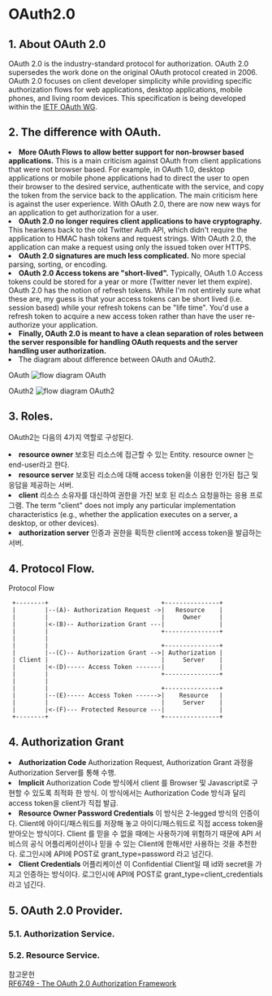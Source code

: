 # OAuth2.0

## 1. About OAuth 2.0
OAuth 2.0 is the industry-standard protocol for authorization. OAuth 2.0 supersedes the work done on the original OAuth protocol created in 2006. OAuth 2.0 focuses on client developer simplicity while providing specific authorization flows for web applications, desktop applications, mobile phones, and living room devices. This specification is being developed within the [IETF OAuth WG](https://www.ietf.org/mailman/listinfo/oauth).
## 2. The difference with OAuth.
<li>
<b>More OAuth Flows to allow better support for non-browser based applications.</b> This is a main criticism against OAuth from client applications that were not browser based. For example, in OAuth 1.0, desktop applications or mobile phone applications had to direct the user to open their browser to the desired service, authenticate with the service, and copy the token from the service back to the application. The main criticism here is against the user experience. With OAuth 2.0, there are now new ways for an application to get authorization for a user.</li>  
<li>
<b>OAuth 2.0 no longer requires client applications to have cryptography.</b> This hearkens back to the old Twitter Auth API, which didn't require the application to HMAC hash tokens and request strings. With OAuth 2.0, the application can make a request using only the issued token over HTTPS.</li>  
<li>
<b>OAuth 2.0 signatures are much less complicated.</b> No more special parsing, sorting, or encoding.</li>  
<li>
<b>OAuth 2.0 Access tokens are "short-lived".</b> Typically, OAuth 1.0 Access tokens could be stored for a year or more (Twitter never let them expire). OAuth 2.0 has the notion of refresh tokens. While I'm not entirely sure what these are, my guess is that your access tokens can be short lived (i.e. session based) while your refresh tokens can be "life time". You'd use a refresh token to acquire a new access token rather than have the user re-authorize your application.</li>  
<li>
<b>Finally, OAuth 2.0 is meant to have a clean separation of roles between the server responsible for handling OAuth requests and the server handling user authorization.</b></li>  
<li>The diagram about difference between OAuth and OAuth2.

OAuth
![flow diagram OAuth](https://i.stack.imgur.com/UmvA7.png)

OAuth2
![flow diagram OAuth2](https://i.stack.imgur.com/Xn4c0.png)
</li>  

## 3. Roles.
OAuth2는 다음의 4가지 역할로 구성된다.

<li><b>resource owner</b>  
보호된 리소스에 접근할 수 있는 Entity. resource owner 는 end-user라고 한다.</li>  
<li><b>resource server</b>  
보호된 리소스에 대해 access token을 이용한 인가된 접근 및 응답을 제공하는 서버.</li>  
<li><b>client</b>  
리소스 소유자를 대신하여 권한을 가진 보호 된 리소스 요청을하는 응용 프로그램.
The term "client" does not imply any particular implementation characteristics (e.g., whether the application executes on a server, a desktop, or other devices).</li>  
<li><b>authorization server</b>
인증과 권한을 획득한 client에 access token을 발급하는 서버.
</li>

## 4. Protocol Flow.
Protocol Flow

     +--------+                               +---------------+
     |        |--(A)- Authorization Request ->|   Resource    |
     |        |                               |     Owner     |
     |        |<-(B)-- Authorization Grant ---|               |
     |        |                               +---------------+
     |        |
     |        |                               +---------------+
     |        |--(C)-- Authorization Grant -->| Authorization |
     | Client |                               |     Server    |
     |        |<-(D)----- Access Token -------|               |
     |        |                               +---------------+
     |        |
     |        |                               +---------------+
     |        |--(E)----- Access Token ------>|    Resource   |
     |        |                               |     Server    |
     |        |<-(F)--- Protected Resource ---|               |
     +--------+                               +---------------+

## 4. Authorization Grant
<li><b>Authorization Code</b>  
Authorization Request, Authorization Grant 과정을 Authorization Server를 통해 수행.</li>  
<li><b>Implicit</b>  
Authorization Code 방식에서 client 를 Browser 및 Javascript로 구현할 수 있도록 최적화 한 방식.
이 방식에서는 Authorization Code 방식과 달리 access token을 client가 직접 발급.</li>  
<li><b>Resource Owner Password Credentials</b>  
이 방식은 2-legged 방식의 인증이다. Client에 아이디/패스워드를 저장해 놓고 아이디/패스워드로 직접 access token을 받아오는 방식이다. Client 를 믿을 수 없을 때에는 사용하기에 위험하기 때문에 API 서비스의 공식 어플리케이션이나 믿을 수 있는 Client에 한해서만 사용하는 것을 추천한다.
로그인시에 API에 POST로 grant_type=password 라고 넘긴다.</li>  
<li><b>Client Credentials</b>  
어플리케이션 이 Confidential Client일 때 id와 secret을 가지고 인증하는 방식이다.
로그인시에 API에 POST로 grant_type=client_credentials 라고 넘긴다.
</li>  

## 5. OAuth 2.0 Provider.
### 5.1. Authorization Service.
### 5.2. Resource Service.



참고문헌  
[RF6749 - The OAuth 2.0 Authorization Framework ](https://tools.ietf.org/html/rfc6749#section-4.1)  
